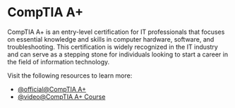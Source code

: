 # CompTIA A+

CompTIA A+ is an entry-level certification for IT professionals that focuses on essential knowledge and skills in computer hardware, software, and troubleshooting. This certification is widely recognized in the IT industry and can serve as a stepping stone for individuals looking to start a career in the field of information technology.

Visit the following resources to learn more:

- [@official@CompTIA A+](https://www.comptia.org/certifications/a)
- [@video@CompTIA A+ Course](https://www.youtube.com/watch?v=1CZXXNKAY5o)